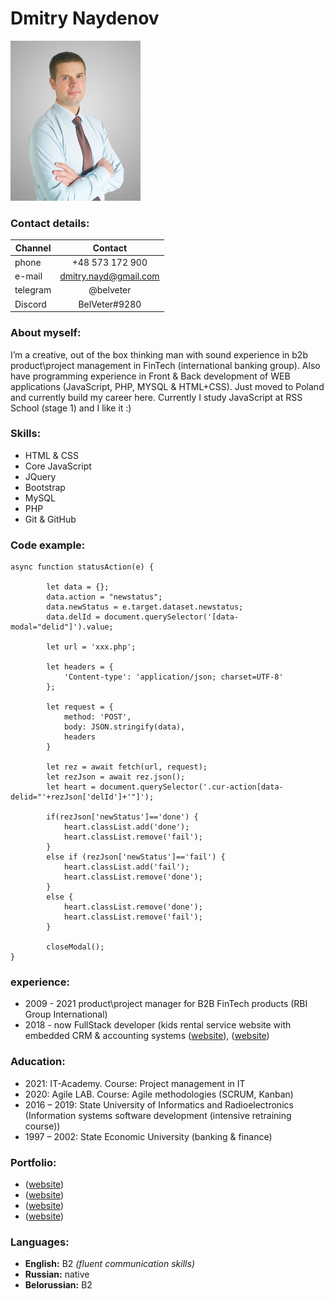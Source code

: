 # Dmitry Naydenov #
![photo](./pictures/photo.png "Photo")

### Contact details: ###

Channel  | Contact
---------|:--------:
phone    | +48 573 172 900
e-mail   | dmitry.nayd@gmail.com
telegram | @belveter 
Discord  | BelVeter#9280

### About myself: ###
I’m a creative, out of the box thinking man with sound experience in b2b product\project management in FinTech (international banking group).
Also have programming experience in Front & Back development of WEB applications (JavaScript, PHP, MYSQL & HTML+CSS).
Just moved to Poland and currently build my career here.
Currently I study JavaScript at RSS School (stage 1) and I like it :)

### Skills: ###
* HTML & CSS
* Core JavaScript
* JQuery
* Bootstrap
* MySQL
* PHP
* Git & GitHub

### Code example:
```
async function statusAction(e) {

        let data = {};
        data.action = "newstatus";
        data.newStatus = e.target.dataset.newstatus;
        data.delId = document.querySelector('[data-modal="delid"]').value;
        
        let url = 'xxx.php';

        let headers = {
            'Content-type': 'application/json; charset=UTF-8'
        };

        let request = {
            method: 'POST',
            body: JSON.stringify(data),
            headers
        }

        let rez = await fetch(url, request);
        let rezJson = await rez.json();
        let heart = document.querySelector('.cur-action[data-delid="'+rezJson['delId']+'"]');
        
        if(rezJson['newStatus']=='done') {
            heart.classList.add('done');
            heart.classList.remove('fail');
        }
        else if (rezJson['newStatus']=='fail') {
            heart.classList.add('fail');
            heart.classList.remove('done');
        }
        else {
            heart.classList.remove('done');
            heart.classList.remove('fail');
        }
        
        closeModal();
}
```

### experience: ###
- 2009 - 2021 product\project manager for B2B FinTech products (RBI Group International)
- 2018 - now FullStack developer (kids rental service website with embedded CRM & accounting systems ([website](http://www.tiktak.by/index.html "kids rental service")), ([website](https://tik-tak.lt/ "kids rental service 2"))

### Aducation: ###
* 2021: IT-Academy. Course: Project management in IT
* 2020: Agile LAB. Course: Agile methodologies (SCRUM, Kanban)
* 2016 – 2019: State University of Informatics and Radioelectronics (Information systems software development (intensive retraining course))
* 1997 – 2002: State Economic University (banking & finance)

### Portfolio: ###
* ([website](http://www.tiktak.by/portfolio/ "Portfolio Site (training task)"))
* ([website](http://www.tiktak.by/jstr/ "tic-tak-toe"))
* ([website](https://tik-tak.lt/ "Kids rental service LT"))
* ([website](https://staralliancerealty.com/ "Real Estate agency"))

### Languages: ###
- **English:** B2 _(fluent communication skills)_ 
- **Russian:** native 
- **Belorussian:** B2
